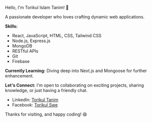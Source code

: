 Hello, I'm Torikul Islam Tanim! 👋

A passionate developer who loves crafting dynamic web applications.

**Skills:**
- React, JavaScript, HTML, CSS, Tailwind CSS
- Node.js, Express.js
- MongoDB
- RESTful APIs
- Git
- Firebase

**Currently Learning:**
Diving deep into Next.js and Mongoose for further enhancement.

**Let's Connect:**
I'm open to collaborating on exciting projects, sharing knowledge, or just having a friendly chat.

- LinkedIn: [Torikul Tanim](https://www.linkedin.com/in/torikul-tanim/)
- Facebook: [Torikul Swe](https://facebook.com/torikulswe)

Thanks for visiting, and happy coding! 😄
